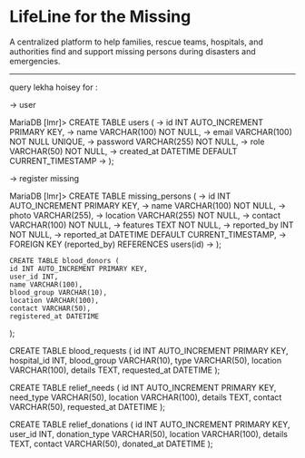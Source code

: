 # LifeLine for the Missing

A centralized platform to help families, rescue teams, hospitals, and authorities find and support missing persons during disasters and emergencies.






*********
query lekha hoisey for :

-> user 

MariaDB [lmr]> CREATE TABLE users (
    ->     id INT AUTO_INCREMENT PRIMARY KEY,
    ->     name VARCHAR(100) NOT NULL,
    ->     email VARCHAR(100) NOT NULL UNIQUE,
    ->     password VARCHAR(255) NOT NULL,
    ->     role VARCHAR(50) NOT NULL,
    ->     created_at DATETIME DEFAULT CURRENT_TIMESTAMP
    -> );


-> register missing  

MariaDB [lmr]> CREATE TABLE missing_persons (
    ->     id INT AUTO_INCREMENT PRIMARY KEY,
    ->     name VARCHAR(100) NOT NULL,
    ->     photo VARCHAR(255),
    ->     location VARCHAR(255) NOT NULL,
    ->     contact VARCHAR(100) NOT NULL,
    ->     features TEXT NOT NULL,
    ->     reported_by INT NOT NULL,
    ->     reported_at DATETIME DEFAULT CURRENT_TIMESTAMP,
    ->     FOREIGN KEY (reported_by) REFERENCES users(id)
    -> );






    CREATE TABLE blood_donors (
    id INT AUTO_INCREMENT PRIMARY KEY,
    user_id INT,
    name VARCHAR(100),
    blood_group VARCHAR(10),
    location VARCHAR(100),
    contact VARCHAR(50),
    registered_at DATETIME
);

CREATE TABLE blood_requests (
    id INT AUTO_INCREMENT PRIMARY KEY,
    hospital_id INT,
    blood_group VARCHAR(10),
    type VARCHAR(50),
    location VARCHAR(100),
    details TEXT,
    requested_at DATETIME
);



CREATE TABLE relief_needs (
    id INT AUTO_INCREMENT PRIMARY KEY,
    need_type VARCHAR(50),
    location VARCHAR(100),
    details TEXT,
    contact VARCHAR(50),
    requested_at DATETIME
);

CREATE TABLE relief_donations (
    id INT AUTO_INCREMENT PRIMARY KEY,
    user_id INT,
    donation_type VARCHAR(50),
    location VARCHAR(100),
    details TEXT,
    contact VARCHAR(50),
    donated_at DATETIME
);